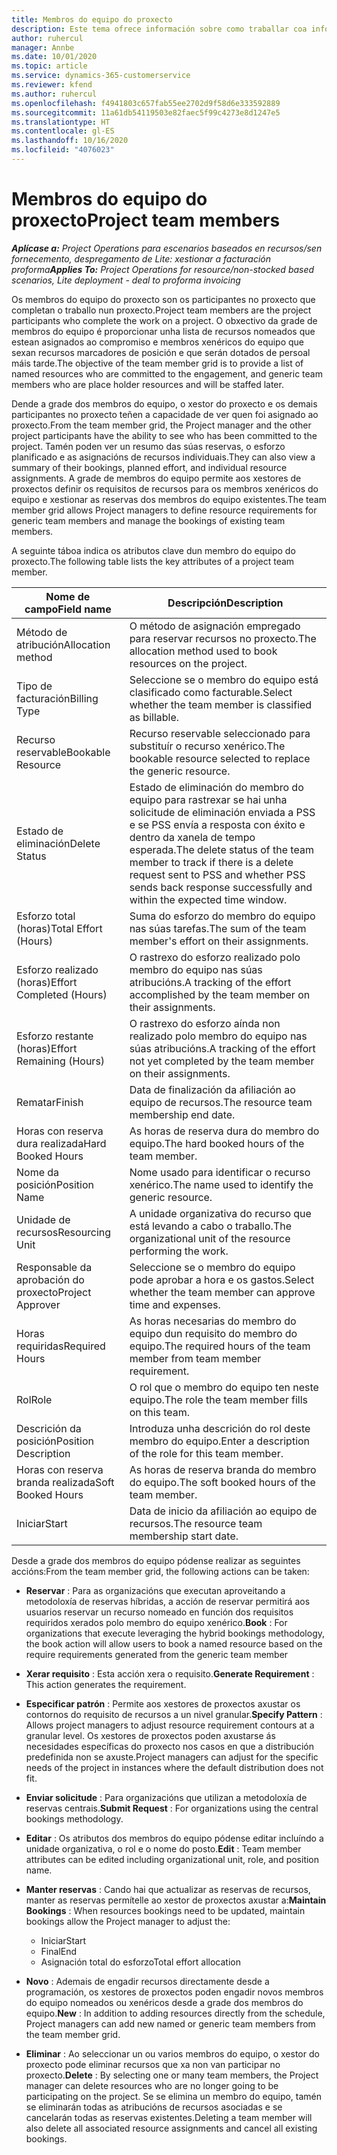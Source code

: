 ```yaml
---
title: Membros do equipo do proxecto
description: Este tema ofrece información sobre como traballar coa información dos membros do equipo do proxecto, os atributos e a programación.
author: ruhercul
manager: Annbe
ms.date: 10/01/2020
ms.topic: article
ms.service: dynamics-365-customerservice
ms.reviewer: kfend
ms.author: ruhercul
ms.openlocfilehash: f4941803c657fab55ee2702d9f58d6e333592889
ms.sourcegitcommit: 11a61db54119503e82faec5f99c4273e8d1247e5
ms.translationtype: HT
ms.contentlocale: gl-ES
ms.lasthandoff: 10/16/2020
ms.locfileid: "4076023"
---
```

# <a name="project-team-members"></a><span data-ttu-id="ec336-103">Membros do equipo do proxecto</span><span class="sxs-lookup"><span data-stu-id="ec336-103">Project team members</span></span>

<span data-ttu-id="ec336-104">_**Aplícase a:** Project Operations para escenarios baseados en recursos/sen fornecemento, despregamento de Lite: xestionar a facturación proforma_</span><span class="sxs-lookup"><span data-stu-id="ec336-104">_**Applies To:** Project Operations for resource/non-stocked based scenarios, Lite deployment - deal to proforma invoicing_</span></span>

<span data-ttu-id="ec336-105">Os membros do equipo do proxecto son os participantes no proxecto que completan o traballo nun proxecto.</span><span class="sxs-lookup"><span data-stu-id="ec336-105">Project team members are the project participants who complete the work on a project.</span></span> <span data-ttu-id="ec336-106">O obxectivo da grade de membros do equipo é proporcionar unha lista de recursos nomeados que estean asignados ao compromiso e membros xenéricos do equipo que sexan recursos marcadores de posición e que serán dotados de persoal máis tarde.</span><span class="sxs-lookup"><span data-stu-id="ec336-106">The objective of the team member grid is to provide a list of named resources who are committed to the engagement, and generic team members who are place holder resources and will be staffed later.</span></span>

<span data-ttu-id="ec336-107">Dende a grade dos membros do equipo, o xestor do proxecto e os demais participantes no proxecto teñen a capacidade de ver quen foi asignado ao proxecto.</span><span class="sxs-lookup"><span data-stu-id="ec336-107">From the team member grid, the Project manager and the other project participants have the ability to see who has been committed to the project.</span></span> <span data-ttu-id="ec336-108">Tamén poden ver un resumo das súas reservas, o esforzo planificado e as asignacións de recursos individuais.</span><span class="sxs-lookup"><span data-stu-id="ec336-108">They can also view a summary of their bookings, planned effort, and individual resource assignments.</span></span> <span data-ttu-id="ec336-109">A grade de membros do equipo permite aos xestores de proxectos definir os requisitos de recursos para os membros xenéricos do equipo e xestionar as reservas dos membros do equipo existentes.</span><span class="sxs-lookup"><span data-stu-id="ec336-109">The team member grid allows Project managers to define resource requirements for generic team members and manage the bookings of existing team members.</span></span>

<span data-ttu-id="ec336-110">A seguinte táboa indica os atributos clave dun membro do equipo do proxecto.</span><span class="sxs-lookup"><span data-stu-id="ec336-110">The following table lists the key attributes of a project team member.</span></span>

| <span data-ttu-id="ec336-111">Nome de campo</span><span class="sxs-lookup"><span data-stu-id="ec336-111">Field name</span></span>          | <span data-ttu-id="ec336-112">Descripción</span><span class="sxs-lookup"><span data-stu-id="ec336-112">Description</span></span>                                                                                                                                                                  |
|--------------------------|-----------------------------------------------------------------------------------------------------------------------------------------------------------------------------------|
| <span data-ttu-id="ec336-113">Método de atribución</span><span class="sxs-lookup"><span data-stu-id="ec336-113">Allocation method</span></span>        | <span data-ttu-id="ec336-114">O método de asignación empregado para reservar recursos no proxecto.</span><span class="sxs-lookup"><span data-stu-id="ec336-114">The allocation method used to book resources on the project.</span></span>                                                                         |
| <span data-ttu-id="ec336-115">Tipo de facturación</span><span class="sxs-lookup"><span data-stu-id="ec336-115">Billing Type</span></span>             | <span data-ttu-id="ec336-116">Seleccione se o membro do equipo está clasificado como facturable.</span><span class="sxs-lookup"><span data-stu-id="ec336-116">Select whether the team member is classified as billable.</span></span>                                                                                                                                       |
| <span data-ttu-id="ec336-117">Recurso reservable</span><span class="sxs-lookup"><span data-stu-id="ec336-117">Bookable Resource</span></span>        | <span data-ttu-id="ec336-118">Recurso reservable seleccionado para substituír o recurso xenérico.</span><span class="sxs-lookup"><span data-stu-id="ec336-118">The bookable resource selected to replace the generic resource.</span></span>                                                                                                                   |
| <span data-ttu-id="ec336-119">Estado de eliminación</span><span class="sxs-lookup"><span data-stu-id="ec336-119">Delete Status</span></span>            | <span data-ttu-id="ec336-120">Estado de eliminación do membro do equipo para rastrexar se hai unha solicitude de eliminación enviada a PSS e se PSS envía a resposta con éxito e dentro da xanela de tempo esperada.</span><span class="sxs-lookup"><span data-stu-id="ec336-120">The delete status of the team member to track if there is a delete request sent to PSS and whether PSS sends back response successfully and within the expected time window.</span></span> |
| <span data-ttu-id="ec336-121">Esforzo total (horas)</span><span class="sxs-lookup"><span data-stu-id="ec336-121">Total Effort (Hours)</span></span>     | <span data-ttu-id="ec336-122">Suma do esforzo do membro do equipo nas súas tarefas.</span><span class="sxs-lookup"><span data-stu-id="ec336-122">The sum of the team member's effort on their assignments.</span></span>                                                                                                                         |
| <span data-ttu-id="ec336-123">Esforzo realizado (horas)</span><span class="sxs-lookup"><span data-stu-id="ec336-123">Effort Completed (Hours)</span></span> | <span data-ttu-id="ec336-124">O rastrexo do esforzo realizado polo membro do equipo nas súas atribucións.</span><span class="sxs-lookup"><span data-stu-id="ec336-124">A tracking of the effort accomplished by the team member on their assignments.</span></span>                                                                                           |
| <span data-ttu-id="ec336-125">Esforzo restante (horas)</span><span class="sxs-lookup"><span data-stu-id="ec336-125">Effort Remaining (Hours)</span></span> | <span data-ttu-id="ec336-126">O rastrexo do esforzo aínda non realizado polo membro do equipo nas súas atribucións.</span><span class="sxs-lookup"><span data-stu-id="ec336-126">A tracking of the effort not yet completed by the team member on their assignments.</span></span>                                                                                    |
| <span data-ttu-id="ec336-127">Rematar</span><span class="sxs-lookup"><span data-stu-id="ec336-127">Finish</span></span>                   | <span data-ttu-id="ec336-128">Data de finalización da afiliación ao equipo de recursos.</span><span class="sxs-lookup"><span data-stu-id="ec336-128">The resource team membership end date.</span></span>                                                                                                                                            |
| <span data-ttu-id="ec336-129">Horas con reserva dura realizada</span><span class="sxs-lookup"><span data-stu-id="ec336-129">Hard Booked Hours</span></span>        | <span data-ttu-id="ec336-130">As horas de reserva dura do membro do equipo.</span><span class="sxs-lookup"><span data-stu-id="ec336-130">The hard booked hours of the team member.</span></span>                                                                                                                                                                |
| <span data-ttu-id="ec336-131">Nome da posición</span><span class="sxs-lookup"><span data-stu-id="ec336-131">Position Name</span></span>            | <span data-ttu-id="ec336-132">Nome usado para identificar o recurso xenérico.</span><span class="sxs-lookup"><span data-stu-id="ec336-132">The name used to identify the generic resource.</span></span>                                                                                                                                   |
| <span data-ttu-id="ec336-133">Unidade de recursos</span><span class="sxs-lookup"><span data-stu-id="ec336-133">Resourcing Unit</span></span>          | <span data-ttu-id="ec336-134">A unidade organizativa do recurso que está levando a cabo o traballo.</span><span class="sxs-lookup"><span data-stu-id="ec336-134">The organizational unit of the resource performing the work.</span></span>                                                                                                                      |
| <span data-ttu-id="ec336-135">Responsable da aprobación do proxecto</span><span class="sxs-lookup"><span data-stu-id="ec336-135">Project Approver</span></span>         | <span data-ttu-id="ec336-136">Seleccione se o membro do equipo pode aprobar a hora e os gastos.</span><span class="sxs-lookup"><span data-stu-id="ec336-136">Select whether the team member can approve time and expenses.</span></span>                                                                                                                     |
| <span data-ttu-id="ec336-137">Horas requiridas</span><span class="sxs-lookup"><span data-stu-id="ec336-137">Required Hours</span></span>           | <span data-ttu-id="ec336-138">As horas necesarias do membro do equipo dun requisito do membro do equipo.</span><span class="sxs-lookup"><span data-stu-id="ec336-138">The required hours of the team member from team member requirement.</span></span>                                                                                                                       |
| <span data-ttu-id="ec336-139">Rol</span><span class="sxs-lookup"><span data-stu-id="ec336-139">Role</span></span>                     | <span data-ttu-id="ec336-140">O rol que o membro do equipo ten neste equipo.</span><span class="sxs-lookup"><span data-stu-id="ec336-140">The role the team member fills on this team.</span></span>                                                                                                                                |
| <span data-ttu-id="ec336-141">Descrición da posición</span><span class="sxs-lookup"><span data-stu-id="ec336-141">Position Description</span></span>     | <span data-ttu-id="ec336-142">Introduza unha descrición do rol deste membro do equipo.</span><span class="sxs-lookup"><span data-stu-id="ec336-142">Enter a description of the role for this team member.</span></span>                                                                                                                             |
| <span data-ttu-id="ec336-143">Horas con reserva branda realizada</span><span class="sxs-lookup"><span data-stu-id="ec336-143">Soft Booked Hours</span></span>        | <span data-ttu-id="ec336-144">As horas de reserva branda do membro do equipo.</span><span class="sxs-lookup"><span data-stu-id="ec336-144">The soft booked hours of the team member.</span></span>                                                                                                                                                                 |
| <span data-ttu-id="ec336-145">Iniciar</span><span class="sxs-lookup"><span data-stu-id="ec336-145">Start</span></span>                    | <span data-ttu-id="ec336-146">Data de inicio da afiliación ao equipo de recursos.</span><span class="sxs-lookup"><span data-stu-id="ec336-146">The resource team membership start date.</span></span>                                                                                                                                          |

<span data-ttu-id="ec336-147">Desde a grade dos membros do equipo pódense realizar as seguintes accións:</span><span class="sxs-lookup"><span data-stu-id="ec336-147">From the team member grid, the following actions can be taken:</span></span>

- <span data-ttu-id="ec336-148">**Reservar** : Para as organizacións que executan aproveitando a metodoloxía de reservas híbridas, a acción de reservar permitirá aos usuarios reservar un recurso nomeado en función dos requisitos requiridos xerados polo membro do equipo xenérico.</span><span class="sxs-lookup"><span data-stu-id="ec336-148">**Book** : For organizations that execute leveraging the hybrid bookings methodology, the book action will allow users to book a named resource based on the require requirements generated from the generic team member</span></span>
- <span data-ttu-id="ec336-149">**Xerar requisito** : Esta acción xera o requisito.</span><span class="sxs-lookup"><span data-stu-id="ec336-149">**Generate Requirement** : This action generates the requirement.</span></span>
- <span data-ttu-id="ec336-150">**Especificar patrón** : Permite aos xestores de proxectos axustar os contornos do requisito de recursos a un nivel granular.</span><span class="sxs-lookup"><span data-stu-id="ec336-150">**Specify Pattern** : Allows project managers to adjust resource requirement contours at a granular level.</span></span> <span data-ttu-id="ec336-151">Os xestores de proxectos poden axustarse ás necesidades específicas do proxecto nos casos en que a distribución predefinida non se axuste.</span><span class="sxs-lookup"><span data-stu-id="ec336-151">Project managers can adjust for the specific needs of the project in instances where the default distribution does not fit.</span></span>
- <span data-ttu-id="ec336-152">**Enviar solicitude** : Para organizacións que utilizan a metodoloxía de reservas centrais.</span><span class="sxs-lookup"><span data-stu-id="ec336-152">**Submit Request** : For organizations using the central bookings methodology.</span></span>
- <span data-ttu-id="ec336-153">**Editar** : Os atributos dos membros do equipo pódense editar incluíndo a unidade organizativa, o rol e o nome do posto.</span><span class="sxs-lookup"><span data-stu-id="ec336-153">**Edit** : Team member attributes can be edited including organizational unit, role, and position name.</span></span>
- <span data-ttu-id="ec336-154">**Manter reservas** : Cando hai que actualizar as reservas de recursos, manter as reservas permítelle ao xestor de proxectos axustar a:</span><span class="sxs-lookup"><span data-stu-id="ec336-154">**Maintain Bookings** : When resources bookings need to be updated, maintain bookings allow the Project manager to adjust the:</span></span>

    - <span data-ttu-id="ec336-155">Iniciar</span><span class="sxs-lookup"><span data-stu-id="ec336-155">Start</span></span>
    - <span data-ttu-id="ec336-156">Final</span><span class="sxs-lookup"><span data-stu-id="ec336-156">End</span></span>
    - <span data-ttu-id="ec336-157">Asignación total do esforzo</span><span class="sxs-lookup"><span data-stu-id="ec336-157">Total effort allocation</span></span>

- <span data-ttu-id="ec336-158">**Novo** : Ademais de engadir recursos directamente desde a programación, os xestores de proxectos poden engadir novos membros do equipo nomeados ou xenéricos desde a grade dos membros do equipo.</span><span class="sxs-lookup"><span data-stu-id="ec336-158">**New** : In addition to adding resources directly from the schedule, Project managers can add new named or generic team members from the team member grid.</span></span>
- <span data-ttu-id="ec336-159">**Eliminar** : Ao seleccionar un ou varios membros do equipo, o xestor do proxecto pode eliminar recursos que xa non van participar no proxecto.</span><span class="sxs-lookup"><span data-stu-id="ec336-159">**Delete** : By selecting one or many team members, the Project manager can delete resources who are no longer going to be participating on the project.</span></span> <span data-ttu-id="ec336-160">Se se elimina un membro do equipo, tamén se eliminarán todas as atribucións de recursos asociadas e se cancelarán todas as reservas existentes.</span><span class="sxs-lookup"><span data-stu-id="ec336-160">Deleting a team member will also delete all associated resource assignments and  cancel all existing bookings.</span></span>
